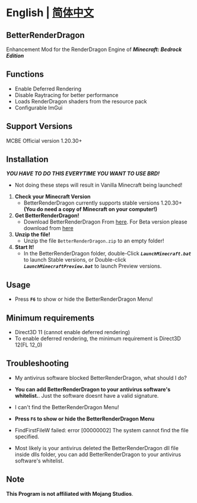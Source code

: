 # English | [简体中文](README_CN.md)

## BetterRenderDragon

Enhancement Mod for the RenderDragon Engine of _**Minecraft: Bedrock Edition**_

## Functions

* Enable Deferred Rendering
* Disable Raytracing for better performance
* Loads RenderDragon shaders from the resource pack
* Configurable ImGui

## Support Versions

MCBE Official version 1.20.30+

## Installation

_**YOU HAVE TO DO THIS EVERYTIME YOU WANT TO USE BRD!**_

* Not doing these steps will result in Vanilla Minecraft being launched!

1. **Check your Minecraft Version**
   * BetterRenderDragon currently supports stable versions 1.20.30+
      **(You do need a copy of Minecraft on your computer!)**
2. **Get BetterRenderDragon!**
   * Download BetterRenderDragon From [here](https://github.com/ddf8196/BetterRenderDragon/releases/latest). For Beta version please download from [here](https://github.com/ddf8196/BetterRenderDragon/actions)
3. **Unzip the file!**
   * Unzip the file `BetterRenderDragon.zip` to an empty folder!
4. **Start It!**
   * In the BetterRenderDragon folder, double-Click _**`LaunchMinecraft.bat`**_ to launch Stable versions, or Double-click _**`LaunchMinecraftPreview.bat`**_ to launch Preview versions.

## Usage

* Press **`F6`** to show or hide the BetterRenderDragon Menu!

## Minimum requirements

* Direct3D 11 (cannot enable deferred rendering)
* To enable deferred rendering, the minimum requirement is Direct3D 12(FL 12_0)

## Troubleshooting

* My antivirus software blocked BetterRenderDragon, what should I do?
* **You can add BetterRenderDragon to your antivirus software's whitelist.**. Just the software doesnt have a valid signature.

* I can't find the BetterRenderDragon Menu!
* **Press `F6` to show or hide the BetterRenderDragon Menu**

* FindFirstFileW failed: error [00000002] The system cannot find the file specified.
* Most likely is your antivirus deleted the BetterRenderDragon dll file inside dlls folder, you can add BetterRenderDragon to your antivirus software's whitelist.

## Note

**This Program is not affiliated with Mojang Studios**.
